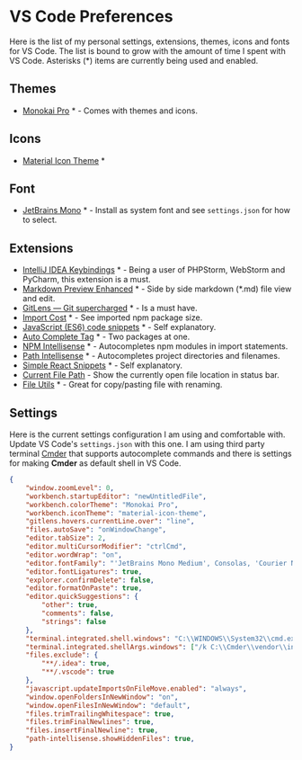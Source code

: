 # VS Code Preferences

Here is the list of my personal settings, extensions, themes, icons and fonts for VS Code. The list is bound to grow with the amount of time I spent with VS Code. Asterisks (*) items are currently being used and enabled.



## Themes

- [Monokai Pro](https://marketplace.visualstudio.com/items?itemName=monokai.theme-monokai-pro-vscode&ssr=false) * - Comes with themes and icons.



## Icons

- [Material Icon Theme](https://marketplace.visualstudio.com/items?itemName=PKief.material-icon-theme) *



## Font

- [JetBrains Mono](https://www.jetbrains.com/lp/mono/) * - Install as system font and see `settings.json` for how to select.



## Extensions

- [IntelliJ IDEA Keybindings](https://marketplace.visualstudio.com/items?itemName=k--kato.intellij-idea-keybindings) * - Being a user of PHPStorm, WebStorm and PyCharm, this extension is a must.
- [Markdown Preview Enhanced](https://marketplace.visualstudio.com/items?itemName=shd101wyy.markdown-preview-enhanced) * - Side by side markdown (*.md) file view and edit.
- [GitLens — Git supercharged](https://marketplace.visualstudio.com/items?itemName=eamodio.gitlens) * - Is a must have.
- [Import Cost](https://marketplace.visualstudio.com/items?itemName=wix.vscode-import-cost) * - See imported npm package size.
- [JavaScript (ES6) code snippets](https://marketplace.visualstudio.com/items?itemName=xabikos.JavaScriptSnippets) * - Self explanatory.
- [Auto Complete Tag](https://marketplace.visualstudio.com/items?itemName=formulahendry.auto-complete-tag) * - Two packages at one.
- [NPM Intellisense](https://marketplace.visualstudio.com/items?itemName=christian-kohler.npm-intellisense) * - Autocompletes npm modules in import statements.
- [Path Intellisense](https://marketplace.visualstudio.com/items?itemName=christian-kohler.path-intellisense) * - Autocompletes project directories and filenames.
- [Simple React Snippets](https://marketplace.visualstudio.com/items?itemName=burkeholland.simple-react-snippets) * - Self explanatory.
- [Current File Path](https://marketplace.visualstudio.com/items?itemName=YoshinoriN.current-file-path) - Show the currently open file location in status bar.
- [File Utils](https://marketplace.visualstudio.com/items?itemName=sleistner.vscode-fileutils) * - Great for copy/pasting file with renaming.



## Settings

Here is the current settings configuration I am using and comfortable with. Update VS Code's `settings.json` with this one. I am using third party terminal [Cmder](https://cmder.net/) that supports autocomplete commands and there is settings for making **Cmder** as default shell in VS Code.

```json
{
    "window.zoomLevel": 0,
    "workbench.startupEditor": "newUntitledFile",
    "workbench.colorTheme": "Monokai Pro",
    "workbench.iconTheme": "material-icon-theme",
    "gitlens.hovers.currentLine.over": "line",
    "files.autoSave": "onWindowChange",
    "editor.tabSize": 2,
    "editor.multiCursorModifier": "ctrlCmd",
    "editor.wordWrap": "on",
    "editor.fontFamily": "'JetBrains Mono Medium', Consolas, 'Courier New', monospace",
    "editor.fontLigatures": true,
    "explorer.confirmDelete": false,
    "editor.formatOnPaste": true,
    "editor.quickSuggestions": {
        "other": true,
        "comments": false,
        "strings": false
    },
    "terminal.integrated.shell.windows": "C:\\WINDOWS\\System32\\cmd.exe",
    "terminal.integrated.shellArgs.windows": ["/k C:\\Cmder\\vendor\\init.bat"],
    "files.exclude": {
        "**/.idea": true,
        "**/.vscode": true
    },
    "javascript.updateImportsOnFileMove.enabled": "always",
    "window.openFoldersInNewWindow": "on",
    "window.openFilesInNewWindow": "default",
    "files.trimTrailingWhitespace": true,
    "files.trimFinalNewlines": true,
    "files.insertFinalNewline": true,
    "path-intellisense.showHiddenFiles": true,
}
```

